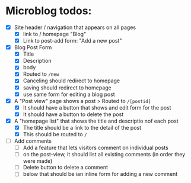 # Microblog todos:
- [x] Site header / navigation that appears on all pages
  - [x] link to / homepage "Blog"
  - [x] Link to post-add form: "Add a new post"

- [x] Blog Post Form
  - [x] Title
  - [x] Description
  - [x] body
  - [x] Routed to `/new`
  - [x] Canceling should redirect to homepage
  - [x] saving should redirect to homepage 
  - [x] use same form for editing a blog post

- [x] A "Post view" page shows a post > Routed to `/[postid]`
  - [x] It should have a button that shows and edit form for the post
  - [x] It should have a button to delete the post

- [x] A "homepage list" that shows the title and descriptio nof each post
  - [x] The title should be a link to the detail of the post
  - [x] This should be routed to `/`

- [ ] Add comments
  - [ ] Add a feature that lets visitors comment on individual posts
  - [ ] on the post-view, it should list all existing comments (in order they were made)
  - [ ] Delete button to delete a comment
  - [ ] below that should be ian inline form for adding a new comment